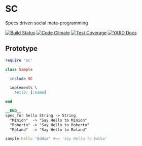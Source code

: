 # SC


Specs driven social meta-programming

[![Build Status](https://api.travis-ci.org/robertodecurnex/sc.png)](https://travis-ci.org/robertodecurnex/sc)
[![Code Climate](https://codeclimate.com/github/robertodecurnex/sc/badges/gpa.svg)](https://codeclimate.com/github/robertodecurnex/sc)
[![Test Coverage](https://codeclimate.com/github/robertodecurnex/sc/badges/coverage.svg)](https://codeclimate.com/github/robertodecurnex/sc)
[![YARD Docs](https://img.shields.io/badge/YARD-Docs-blue.svg)](http://www.rubydoc.info/github/robertodecurnex/sc/master)

## Prototype

```ruby
require 'sc'

class Sample

  include SC

  implements \
    hello: [:name]

end

__END__
spec_for hello String -> String
  "Minion"  -> "Say Hello to Minion"
  "Roberto" -> "Say Hello to Roberto"
  "Roland"  -> "Say Hello to Roland"
```

```ruby
sample.hello 'Eddie' #=> 'Say Hello to Eddie'
```
